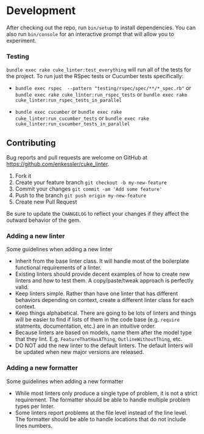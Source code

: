 # Development

After checking out the repo, run `bin/setup` to install dependencies. You can also run `bin/console` for an interactive prompt that will allow you to experiment.

### Testing

`bundle exec rake cuke_linter:test_everything` will run all of the tests for the project. To run just the RSpec tests 
or Cucumber tests specifically:
 - `bundle exec rspec  --pattern "testing/rspec/spec/**/*_spec.rb"` or
   `bundle exec rake cuke_linter:run_rspec_tests` or
   `bundle exec rake cuke_linter:run_rspec_tests_in_parallel`

 - `bundle exec cucumber` or
   `bundle exec rake cuke_linter:run_cucumber_tests` or 
   `bundle exec rake cuke_linter:run_cucumber_tests_in_parallel`


## Contributing

Bug reports and pull requests are welcome on GitHub at https://github.com/enkessler/cuke_linter.

1. Fork it
2. Create your feature branch
   `git checkout -b my-new-feature`
3. Commit your changes
   `git commit -am 'Add some feature'`
4. Push to the branch
   `git push origin my-new-feature`
5. Create new Pull Request

Be sure to update the `CHANGELOG` to reflect your changes if they affect the outward behavior of the gem.

### Adding a new linter

Some guidelines when adding a new linter
  * Inherit from the base linter class. It will handle most of the boilerplate functional requirements of a linter.
  * Existing linters should provide decent examples of how to create new linters and how to test them. A copy/paste/tweak approach is perfectly valid.
  * Keep linters simple. Rather than have one linter that has different behaviors depending on context, create a different linter class for each context.
  * Keep things alphabetical. There are going to be lots of linters and things will be easier to find if lists of them in the code base (e.g. `require` statments, documentation, etc.) are in an intuitive order.
  * Because linters are based on models, name them after the model type that they lint. E.g. `FeatureThatHasAThing`, `OutlineWithoutThing`, etc.
  * DO NOT add the new linter to the default linters. The default linters will be updated when new major versions are released.

### Adding a new formatter

Some guidelines when adding a new formatter
  * While most linters only produce a single type of problem, it is not a strict requirement. The formatter should be able to handle multiple problem types per linter.
  * Some linters report problems at the file level instead of the line level. The formatter should be able to handle locations that do not include lines numbers.
